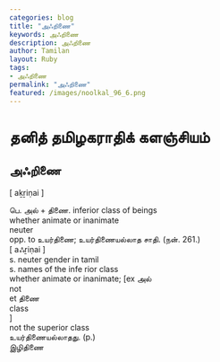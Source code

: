 ```yaml
---  
categories: blog  
title: "அஃறிணை"
keywords: அஃறிணை  
description: அஃறிணை
author: Tamilan  
layout: Ruby  
tags:     
- அஃறிணை
permalink: "அஃறிணை"  
featured: /images/noolkal_96_6.png  
--- 
```

# தனித் தமிழகராதிக் களஞ்சியம்
## அஃறிணை

[ aḵṟiṇai ]  
  
பெ. அல் + திணை. inferior class of beings  
whether animate or inanimate  
neuter  
opp. to உயர்திணை; உயர்திணையல்லாத சாதி. (நன். 261.)  
[ aஃṟiṇai ]  
s. neuter gender in tamil  
s. names of the infe rior class  
whether animate or inanimate; [ex அல்  
not  
et திணை  
class  
]  
not the superior class  
உயர்திணையல்லாதது. (p.)  
இழிதிணை